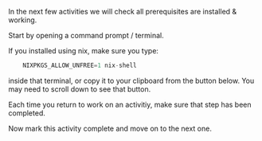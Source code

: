 In the next few activities we will check all prerequisites are installed & working.

Start by opening a command prompt / terminal.

If you installed using nix, make sure you type:

```dart
    NIXPKGS_ALLOW_UNFREE=1 nix-shell
```


inside that terminal, or copy it to your clipboard from the button below. You may need to scroll down to see that button.

Each time you return to work on an activitiy, make sure that step has been completed.

Now mark this activity complete and move on to the next one.
